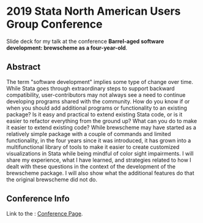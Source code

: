 # 2019 Stata North American Users Group Conference
Slide deck for my talk at the conference __Barrel-aged software development: brewscheme as a four-year-old__.

## Abstract
The term "software development" implies some type of change over time. While Stata goes through extraordinary steps to support backward compatibility, user-contributors may not always see a need to continue developing programs shared with the community.
How do you know if or when you should add additional programs or functionality to an existing package? Is it easy and practical to extend existing Stata code, or is it easier to refactor everything from the ground up? What can you do to make it easier to extend existing code? While brewscheme may have started as a relatively simple package with a couple of commands and limited functionality, in the four years since it was introduced, it has grown into a multifunctional library of tools to make it easier to create customized visualizations in Stata while being mindful of color sight impairments. I will share my experience, what I have learned, and strategies related to how I dealt with these questions in the context of the development of the brewscheme package. I will also show what the additional features do that the original brewscheme did not do.

## Conference Info
Link to the : [Conference Page](https://www.stata.com/meeting/chicago19/).